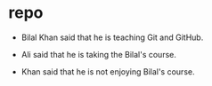# repo

- Bilal Khan said that he is teaching Git and GitHub.

- Ali said that he is taking the Bilal's course.
- Khan said that he is not enjoying Bilal's course.